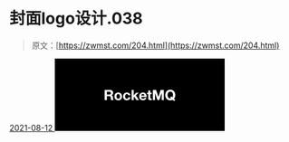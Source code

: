 <!--yml
category: 未分类
date: 0001-01-01 00:00:00
--->

# 封面logo设计.038

> 原文：[https://zwmst.com/204.html](https://zwmst.com/204.html)

   [ <time datetime="2021-08-12T09:33:03+08:00"> 2021-08-12 </time> ](https://zwmst.com/%e5%b0%81%e9%9d%a2logo%e8%ae%be%e8%ae%a1-038-2)  [![](img/3c1d0bb754e1917f432336b4ad2e88ec.png)](https://zwmst.com/wp-content/uploads/2021/08/1628731983-d7c9cf7314b12be.jpeg)
